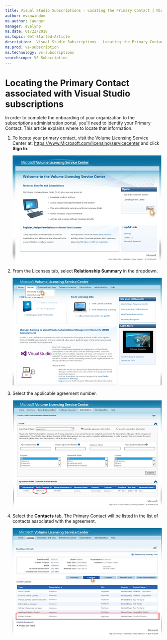 ```yaml
---
title: Visual Studio Subscriptions - Locating the Primary Contact | Microsoft Docs
author: evanwindom
ms.author: jaunger
manager: evelynp
ms.date: 01/22/2018
ms.topic: Get-Started-Article
description:  Visual Studio Subscriptions - Locating the Primary Contact 
ms.prod: vs-subscription
ms.technology: vs-subscriptions
searchscope: VS Subscription
---
```


# Locating the Primary Contact associated with Visual Studio subscriptions

In order to complete the onboarding of your organization to the subscriptions administration portal, you'll need to identify your Primary Contact.  This article explains where to locate that information.

1. To locate your primary contact, visit the Volume Licensing Service Center at: https://www.Microsoft.com/licensing/servicecenter and click **Sign In**.

    ![Sign in to VLSC](_img/locate-primary-contact/vlsc-sign-in.png)

2. From the Licenses tab, select **Relationship Summary** in the dropdown.

    ![Choose Relationship](_img/locate-primary-contact/vlsc-relationship.png)

3. Select the applicable agreement number. 

    ![Choose Agreement](_img/locate-primary-contact/vlsc-agreement.png)

4. Select the **Contacts** tab.  The Primary Contact will be listed in the list of contacts associated with the agreement. 

    ![Choose Contacts](_img/locate-primary-contact/vlsc-contacts.png)
 
